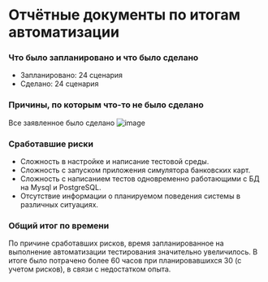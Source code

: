 # Отчётные документы по итогам автоматизации

### Что было запланировано и что было сделано
 - Запланировано: 24 сценария
 - Сделано: 24 сценария

### Причины, по которым что-то не было сделано
 Все заявленное было сделано
![image](https://user-images.githubusercontent.com/22775215/164989581-5d98bb14-a277-4e1b-8408-77044fd19935.png)

### Сработавшие риски
 - Сложность в настройке и написание тестовой среды.
 - Сложность с запуском приложения симулятора банковских карт.
 - Сложность с написанием тестов одновременно работающими с БД на Mysql и PostgreSQL.
 - Отсутствие информации о планируемом поведения системы в различных ситуациях.
 
### Общий итог по времени 
 По причине сработавших рисков, время запланированное на выполнение автоматизации тестирования значительно увеличилось.
 В итоге было потрачено более 60 часов при планировавшихся 30 (с учетом рисков), в связи с недостатком опыта.
